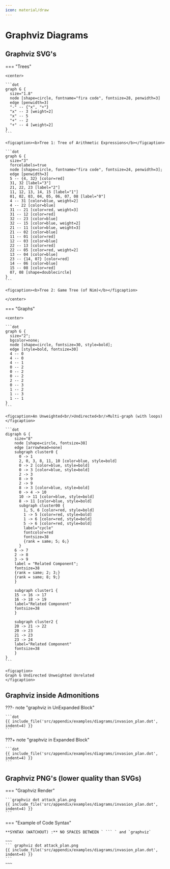 ```yaml
---
icon: material/draw
---
```


# Graphviz Diagrams

## Graphviz SVG's

=== "Trees"
<!-- markdownlint-disable no-inline-html -->
    <center>
<!-- markdownlint-enable no-inline-html -->

    ```dot
    graph G {
      size="1.8"
      node [shape=circle, fontname="fira code", fontsize=28, penwidth=3]
      edge [penwidth=3]
      "-" -- {"x", "+"} 
      "x" -- 3 [weight=2]
      "x" -- 5
      "+" -- 2
      "+" -- 4 [weight=2]
    }
    ```

    <figcaption><b>Tree 1: Tree of Arithmetic Expressions</b></figcaption>

    ```dot
    graph G {
      size="3"
      forcelabels=true
      node [shape=circle, fontname="fira code", fontsize=24, penwidth=3];
      edge [penwidth=3]
      5 -- {4, 32} [color=red]
      31, 32 [label="3"]
      21, 22, 23 [label="2"]
      11, 12, 13, 14, 15 [label="1"]
      01, 02, 03, 04, 05, 06, 07, 08 [label="0"]
      4 -- 31 [color=blue, weight=2]
      4 -- 22 [color=blue]
      31 -- 21 [color=red, weight=3]
      31 -- 12 [color=red]
      32 -- 23 [color=blue]
      32 -- 15 [color=blue, weight=2]
      21 -- 11 [color=blue, weight=3]
      21 -- 02 [color=blue]
      11 -- 01 [color=red]
      12 -- 03 [color=blue]
      22 -- 13 [color=red]
      22 -- 05 [color=red, weight=2]
      13 -- 04 [color=blue]
      23 -- {14, 07} [color=red]
      14 -- 06 [color=blue]
      15 -- 08 [color=red]
      07, 08 [shape=doublecircle]
    }
    ```

    <figcaption><b>Tree 2: Game Tree (of Nim)</b></figcaption>

    </center>

=== "Graphs"

    <center>

    ```dot
    graph G {
      size="2";
      bgcolor=none;
      node [shape=circle, fontsize=30, style=bold];
      edge [style=bold, fontsize=30]
      4 -- 0
      4 -- 0
      4 -- 1
      0 -- 2
      0 -- 2
      0 -- 2
      2 -- 2
      0 -- 3
      1 -- 2
      1 -- 3
      1 -- 1
    }
    ```

    <figcaption>An Unweighted<br/>Undirected<br/>Multi-graph (with loops)</figcaption>

    ```dot
    digraph G {
        size="8"
        node [shape=circle, fontsize=38]
        edge [arrowhead=none]
        subgraph cluster0 {
          0 -> 1
          2, 0, 3, 8, 11, 10 [color=blue, style=bold]
          0 -> 2 [color=blue, style=bold]
          0 -> 3 [color=blue, style=bold]
          2 -> 3
          8 -> 9
          2 -> 9
          8 -> 3 [color=blue, style=bold]
          0 -> 4 -> 10
          10 -> 11 [color=blue, style=bold]
          8 -> 11 [color=blue, style=bold]
          subgraph cluster00 {
            1, 5, 6 [color=red, style=bold]
            1 -> 5 [color=red, style=bold]
            1 -> 6 [color=red, style=bold]
            5 -> 6 [color=red, style=bold]
            label="cycle"
            fontcolor=red
            fontsize=38
            {rank = same; 5; 6;}
          }
        6 -> 7
        2 -> 8
        3 -> 9
        label = "Related Component";
        fontsize=38
        {rank = same; 2; 3;}
        {rank = same; 8; 9;}
        }

        subgraph cluster1 {
        15 -> 16 -> 17
        16 -> 18 -> 19
        label="Related Component"
        fontsize=38
        }

        subgraph cluster2 {
        20 -> 21 -> 22
        20 -> 23
        21 -> 23
        23 -> 24
        label="Related Component"
        fontsize=38
        }
    }
    ```

    <figcaption>
    Graph G Undirected Unweighted Unrelated  
    </figcaption>

## Graphviz inside Admonitions

???- note "graphviz in UnExpanded Block"

    ```dot
    {{ include_file('src/appendix/examples/diagrams/invasion_plan.dot', indent=4) }}
    ```

???+ note "graphviz in Expanded Block"

    ```dot
    {{ include_file('src/appendix/examples/diagrams/invasion_plan.dot', indent=4) }}
    ```

## Graphviz PNG's (lower quality than SVGs)

=== "Graphviz Render"

    ```graphviz dot attack_plan.png
    {{ include_file('src/appendix/examples/diagrams/invasion_plan.dot', indent=4) }}
    ```

=== "Example of Code Syntax"

    **SYNTAX (WATCHOUT) :** NO SPACES BETWEEN ` ``` ` and `graphviz`

    ~~~
    ``` graphviz dot attack_plan.png
    {{ include_file('src/appendix/examples/diagrams/invasion_plan.dot', indent=4) }}
    ```
    ~~~

